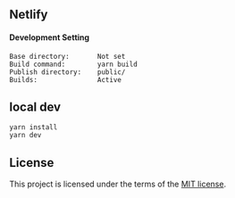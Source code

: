 ## Netlify

#### Development Setting
```
Base directory:       Not set
Build command:        yarn build
Publish directory:    public/
Builds:               Active
```

## local dev
```
yarn install
yarn dev
```


## License
This project is licensed under the terms of the [MIT license](/LICENSE).


